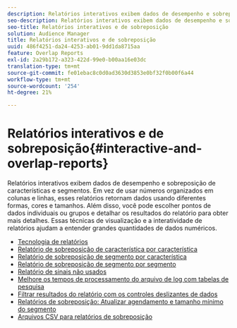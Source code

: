 ```yaml
---
description: Relatórios interativos exibem dados de desempenho e sobreposição de características e segmentos. Em vez de usar números organizados em colunas e linhas, esses relatórios retornam dados usando diferentes formas, cores e tamanhos. Além disso, você pode escolher pontos de dados individuais ou grupos e detalhar os resultados do relatório para obter mais detalhes. Essas técnicas de visualização e a interatividade de relatórios ajudam a entender grandes quantidades de dados numéricos.
seo-description: Relatórios interativos exibem dados de desempenho e sobreposição de características e segmentos. Em vez de usar números organizados em colunas e linhas, esses relatórios retornam dados usando diferentes formas, cores e tamanhos. Além disso, você pode escolher pontos de dados individuais ou grupos e detalhar os resultados do relatório para obter mais detalhes. Essas técnicas de visualização e a interatividade de relatórios ajudam a entender grandes quantidades de dados numéricos.
seo-title: Relatórios interativos e de sobreposição
solution: Audience Manager
title: Relatórios interativos e de sobreposição
uuid: 486f4251-da24-4253-ab01-9dd1da8715aa
feature: Overlap Reports
exl-id: 2a29b172-a323-422d-99e0-b00aa16e03dc
translation-type: tm+mt
source-git-commit: fe01ebac8c0d0ad3630d3853e0bf32f0b00f6a44
workflow-type: tm+mt
source-wordcount: '254'
ht-degree: 21%

---
```


# Relatórios interativos e de sobreposição{#interactive-and-overlap-reports}

Relatórios interativos exibem dados de desempenho e sobreposição de características e segmentos. Em vez de usar números organizados em colunas e linhas, esses relatórios retornam dados usando diferentes formas, cores e tamanhos. Além disso, você pode escolher pontos de dados individuais ou grupos e detalhar os resultados do relatório para obter mais detalhes. Essas técnicas de visualização e a interatividade de relatórios ajudam a entender grandes quantidades de dados numéricos.

+ [Tecnologia de relatórios](interactive-report-technology.md)
+ [Relatório de sobreposição de característica por característica](trait-trait-overlap-report.md)
+ [Relatório de sobreposição de segmento por característica](segment-trait-overlap-report.md)
+ [Relatório de sobreposição de segmento por segmento](segment-segment-overlap-report.md)
+ [Relatório de sinais não usados](unused-signals.md)
+ [Melhore os tempos de processamento do arquivo de log com tabelas de pesquisa](lookup-tables.md)
+ [Filtrar resultados do relatório com os controles deslizantes de dados](data-sliders.md)
+ [Relatórios de sobreposição: Atualizar agendamento e tamanho mínimo do segmento](overlap-minimum-segment-size.md)
+ [Arquivos CSV para relatórios de sobreposição](overlap-csv-files.md)

<!-- 

c_dynamic_reports.xml

 -->

